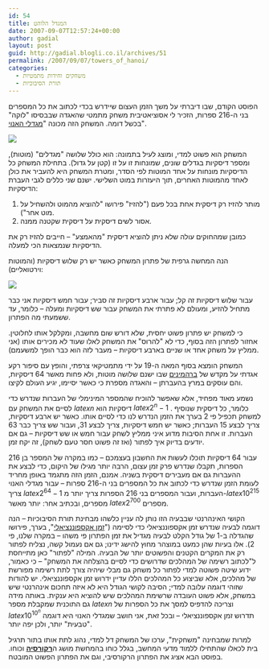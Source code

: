 ```yaml
---
id: 54
title: המגדל הלוהט
date: 2007-09-07T12:57:24+00:00
author: gadial
layout: post
guid: http://gadial.blogli.co.il/archives/51
permalink: /2007/09/07/towers_of_hanoi/
categories:
  - משחקים וחידות מתמטיות
  - תורת הסיבוכיות
---
```

הפוסט הקודם, שבו דיברתי על משך הזמן העצום שיידרש בכדי לכתוב את כל המספרים בני ה-216 ספרות, הזכיר לי אסוציאטיבית משחק מתמטי שהאגדה שבבסיסו "לוקה" בכשל דומה. המשחק הזה מכונה "[מגדלי האנוי](http://he.wikipedia.org/wiki/%D7%9E%D7%92%D7%93%D7%9C%D7%99_%D7%94%D7%90%D7%A0%D7%95%D7%99)".

![](http://upload.wikimedia.org/wikipedia/commons/0/07/Tower_of_Hanoi.jpeg) 

המשחק הוא פשוט למדי, ומוצג לעיל בתמונה: הוא כולל שלושה "מגדלים" (מוטות), ומספר דיסקיות בגדלים שונים, שמונחות זו על זו (קטן על גדול). בתחילת המשחק כל הדיסקיות מונחות על אחד המוטות לפי הסדר, ומטרת המשחק היא להעביר את כולן לאחד מהמוטות האחרים, תוך היעזרות במוט השלישי. ישנם שני כללים לגבי העברת הדיסקיות:

  1. מותר להזיז רק דיסקית אחת בכל פעם ("להזיז" פירושו "להוציא מהמוט ולהשחיל על מוט אחר").
  2. אסור לשים דיסקית על דיסקית שקטנה ממנה.

כמובן שמהחוקים עולה שלא ניתן להוציא דיסקית "מהאמצע" &#8211; חייבים להזיז רק את הדיסקיות שנמצאות הכי למעלה.

הנה המחשה גרפית של פתרון המשחק כאשר יש רק שלוש דיסקיות (והמוטות וירטואליים):

![](http://upload.wikimedia.org/wikipedia/commons/4/4f/Tower_of_Hanoi.gif) 

עבור שלוש דיסקיות זה קל; עבור ארבע דיסקיות זה סביר; עבור חמש דיסקיות אני כבר מתחיל להזיע, ומעולם לא פתרתי את המשחק עבור שש דיסקיות ומעלה &#8211; כלומר, עד ששמעתי מה הפתרון.

כי למשחק יש פתרון פשוט יחסית, שלא דורש שום מחשבה, ומקלקל אותו לחלוטין. אחזור לפתרון הזה בסוף, כדי לא "להרוס" את המשחק לאלו שעוד לא מכירים אותו (אני ממליץ על משחק אחד או שניים בארבע דיסקיות &#8211; מעבר לזה הוא כבר הופך למשעמם).

המשחק הומצא בסוף המאה ה-19 על ידי מתמטיקאי צרפתי, והופץ עם סיפור רקע אגדתי על מקדש של [ברהמינים](http://he.wikipedia.org/wiki/%D7%91%D7%A8%D7%94%D7%9E%D7%94) שבו ישנם שלושה מוטות, ולא פחות מאשר 64 דיסקיות, והם עוסקים במרץ בהעברתן &#8211; והאגדה מספרת כי כאשר יסיימו, יגיע העולם לקיצו.

נשמע מאוד מפחיד, אלא שאפשר להוכיח שהמספר המינימלי של העברות שנדרש כדי לסיים את המשחק עם $latex n$ דיסקיות הוא $latex 2^n-1$ . כלומר, כל דיסקית שנוסיף למשחק תכפיל פי 2 בערך את הזמן הנדרש לנו כדי לסיים אותו. כאשר יש ארבע דיסקיות, צריך לבצע 15 העברות; כאשר יש חמש דיסקיות, צריך לבצע 31, ועבור שש צריך כבר 63 העברות. זו אחת הסיבות מדוע איני ממליץ לשחק עבור חמש או שש דיסקיות &#8211; גם אם יודעים בדיוק איך לפתור (ואז זה פשוט חסר טעם לשחק), זה יקח זמן.

עבור 64 דיסקיות תוכלו לעשות את החשבון בעצמכם &#8211; כמו במקרה של המספר בן 216 הספרות, תקבלו שנדרש פרק זמן עצום, הרבה יותר מגילו של היקום, כדי לבצע את ההעברות גם אם מעבירים דיסקית בשניה. אמנם, הזמן הזה מתגמד באופן מחריד לעומת הזמן שנדרש כדי לכתוב את כל המספרים בני ה-216 ספרות &#8211; עבור מגדלי האנוי צריך $latex 2^{64}-1$ העברות, ועבור המספרים בני 216 הספרות צריך יותר מ-$latex 10^{215}$ מספרים, ובכתיב אחר: יותר מאשר $latex 2^{700}$ מספרים.

הקושי האינהרנטי שבבעיה הזו נותן לה עניין כלשהו מבחינת תורת הסיבוכיות &#8211; הנה דוגמה לבעיה שנדרש זמן אקספוננציאלי כדי לסיימה ("[זמן אקספוננציאלי](http://en.wikipedia.org/wiki/Exponential_time)", בערך, פירושו שהגדלה ב-1 של גודל הקלט לבעיה מגדיל את זמן הפתרון פי משהו &#8211; במקרה שלנו, פי 2). אלו בעיות שהן כמעט במוצהר מחוץ להישג ידינו; גם אם נעמול קשה, נצליח לפתור רק את המקרים הקטנים והפשוטים יותר של הבעיה. המילה "לפתור" כאן מתייחסת ל"לכתוב רשימה של המהלכים שדרושים כדי לסיים בהצלחה את המשחק" &#8211; כי כאמור, ידוע שיטה פשוטה למדי לפתור כל משחק גם מבלי שיהיה צורך לתת רשימה מפורשת של מהלכים, אלא שביצוע כל המהלכים הללו עדיין ידרוש זמן אקספוננציאלי. יש להודות שזוהי דוגמה עלובה למדי; הסיבה לקושי הגודל היא לא איזה תחכום אינהרנטי שיש במשחק, אלא פשוט העובדה שרשימת המהלכים שיש להוציא היא ענקית. באותה מידה גם התוכנית שמקבלת מספר $latex n$ וצריכה להדפיס למסך את כל הספרות של $latex 10^{10^n}$ תדרוש זמן אקספוננציאלי &#8211; ובכל זאת, אני חושב שמגדלי האנוי היא דוגמה "טבעית" יותר, ולכן יפה יותר.

למרות שמבחינה "משחקית", ערכו של המשחק דל למדי, נהוג לתת אותו בתור תרגיל בית לכאלו שהתחילו ללמוד מדעי המחשב, בגלל כוחו בהמחשת מושג ה[**רקורסיה**](http://he.wikipedia.org/wiki/%D7%A8%D7%A7%D7%95%D7%A8%D7%A1%D7%99%D7%94) וכוחו. בפוסט הבא אציג את הפתרון הרקורסיבי, וגם את הפתרון הפשוט המובטח.